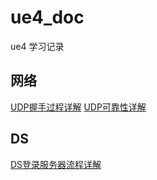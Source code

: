 # ue4_doc
ue4 学习记录
## 网络
[UDP握手过程详解](https://github.com/qqwx1986/ue4_doc/blob/master/UDP%E6%8F%A1%E6%89%8B%E8%BF%87%E7%A8%8B%E8%AF%A6%E8%A7%A3.md)
[UDP可靠性详解](https://github.com/qqwx1986/ue4_doc/blob/master/UDP%E5%8F%AF%E9%9D%A0%E6%80%A7%E8%AF%A6%E8%A7%A3.md)

## DS
[DS登录服务器流程详解](https://github.com/qqwx1986/ue4_doc/blob/master/UE4%E7%99%BB%E5%BD%95%E6%9C%8D%E5%8A%A1%E5%99%A8%E6%B5%81%E7%A8%8B%E8%AF%A6%E8%A7%A3.md)
